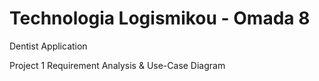 # Technologia Logismikou - Omada 8
Dentist Application

Project 1
Requirement Analysis & Use-Case Diagram

